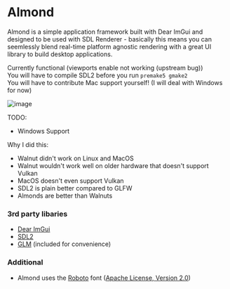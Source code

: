 # Almond

Almond is a simple application framework built with Dear ImGui and designed to be used with SDL Renderer - basically this means you can seemlessly blend real-time platform agnostic rendering with a great UI library to build desktop applications.

Currently functional (viewports enable not working (upstream bug))  
You will have to compile SDL2 before you run `premake5 gmake2`  
You will have to contribute Mac support yourself! (I will deal with Windows for now)  

![image](https://user-images.githubusercontent.com/45927311/184246207-2bc52659-ca45-4c38-99a8-d6b46b18620d.png)


TODO:
- Windows Support

Why I did this:  
- Walnut didn't work on Linux and MacOS  
- Walnut wouldn't work well on older hardware that doesn't support Vulkan  
- MacOS doesn't even support Vulkan  
- SDL2 is plain better compared to GLFW  
- Almonds are better than Walnuts

### 3rd party libaries
- [Dear ImGui](https://github.com/ocornut/imgui)
- [SDL2](https://github.com/libsdl-org/SDL)
- [GLM](https://github.com/g-truc/glm) (included for convenience)

### Additional
- Almond uses the [Roboto](https://fonts.google.com/specimen/Roboto) font ([Apache License, Version 2.0](https://www.apache.org/licenses/LICENSE-2.0))


